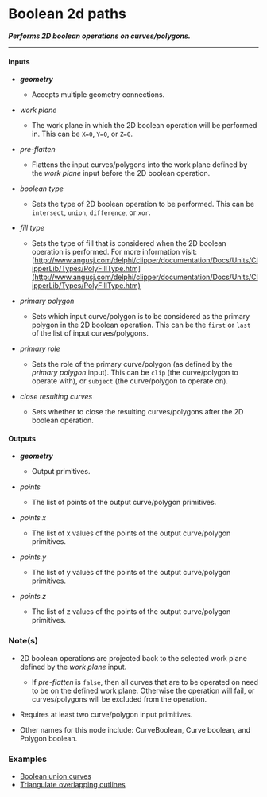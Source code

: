 # Boolean 2d paths

**_Performs 2D boolean operations on curves/polygons._**

---


#### Inputs

* **_geometry_**

  * Accepts multiple geometry connections.

* _work plane_

  * The work plane in which the 2D boolean operation will be performed in. This can be `X=0`, `Y=0`, or `Z=0`.

* _pre-flatten_

  * Flattens the input curves/polygons into the work plane defined by the _work plane_ input before the 2D boolean operation.

* _boolean type_

  * Sets the type of 2D boolean operation to be performed. This can be `intersect`, `union`, `difference`, or `xor`.

* _fill type_

  * Sets the type of fill that is considered when the 2D boolean operation is performed. For more information visit: [http://www.angusj.com/delphi/clipper/documentation/Docs/Units/ClipperLib/Types/PolyFillType.htm](http://www.angusj.com/delphi/clipper/documentation/Docs/Units/ClipperLib/Types/PolyFillType.htm)

* _primary polygon_

  * Sets which input curve/polygon is to be considered as the primary polygon in the 2D boolean operation. This can be the `first` or `last` of the list of input curves/polygons.

* _primary role_

  * Sets the role of the primary curve/polygon (as defined by the _primary polygon_ input). This can be `clip` (the curve/polygon to operate with), or `subject` (the curve/polygon to operate on).

* _close resulting curves_

  * Sets whether to close the resulting curves/polygons after the 2D boolean operation.


#### Outputs

* **_geometry_**

  * Output primitives.

* _points_

  * The list of points of the output curve/polygon primitives.

* _points.x_

  * The list of x values of the points of the output curve/polygon primitives.

* _points.y_

  * The list of y values of the points of the output curve/polygon primitives.

* _points.z_

  * The list of z values of the points of the output curve/polygon primitives.


### Note(s)

* 2D boolean operations are projected back to the selected work plane defined by the _work plane_ input.
    * If _pre-flatten_ is `false`, then all curves that are to be operated on need to be on the defined work plane. Otherwise the operation will fail, or curves/polygons will be excluded from the operation.

* Requires at least two curve/polygon input primitives.

* Other names for this node include: CurveBoolean, Curve boolean, and Polygon boolean.


### Examples



* <a href="https://creator.trimble.com/graph?assetURI=whp:c505ab4f-1489-4013-b8b8-a396821a6203&version=latest" target="_blank">Boolean union curves</a>
* <a href="https://creator.trimble.com/graph?assetURI=whp:9fe15144-82d8-4984-90fc-6fa110f4fbbd&version=latest" target="_blank">Triangulate overlapping outlines</a>
